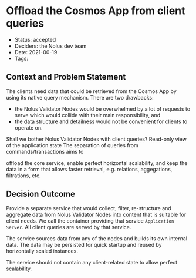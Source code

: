 # Offload the Cosmos App from client queries

- Status: accepted
- Deciders: the Nolus dev team
- Date: 2021-00-19
- Tags:

## Context and Problem Statement

The clients need data that could be retrieved from the Cosmos App by using its native query mechanism. There are two drawbacks:
- the Nolus Validator Nodes would be overwhelmed by a lot of requests to serve which would collide with their main responsibility, and
- the data structure and detailness would not be convenient for clients to operate on.

Shall we bother Nolus Validator Nodes with client queries?
Read-only view of the application state
The separation of queries from commands/transactions aims to

offload the core service,
enable perfect horizontal scalability, and
keep the data in a form that allows faster retrieval, e.g. relations, aggegations, filtrations, etc.

## Decision Outcome

Provide a separate service that would collect, filter, re-structure and aggregate data from Nolus Validator Nodes into content that is suitable for client needs. We call the container providing that service `Application Server`. All client queries are served by that service.

The service sources data from any of the nodes and builds its own internal data. The data may be persisted for quick startup and reused by horizontally scaled instances.

The service should not contain any client-related state to allow perfect scalability.
